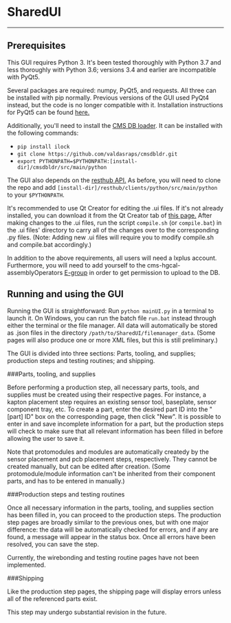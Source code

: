 # SharedUI

------

## Prerequisites

This GUI requires Python 3.  It's been tested thoroughly with Python 3.7 and less thoroughly with Python 3.6; versions 3.4 and earlier are incompatible with PyQt5.

Several packages are required:  numpy, PyQt5, and requests.  All three can be installed with pip normally.  Previous versions of the GUI used PyQt4 instead, but the code is no longer compatible with it.  Installation instructions for PyQt5 can be found [here.](https://doc.bccnsoft.com/docs/PyQt5/installation.html)

Additionally, you'll need to install the [CMS DB loader](https://github.com/valdasraps/cmsdbldr).  It can be installed with the following commands:

- `pip install ilock`
- `git clone https://github.com/valdasraps/cmsdbldr.git`
- `export PYTHONPATH=$PYTHONPATH:[install-dir]/cmsdbldr/src/main/python`

The GUI also depends on the [resthub API.](https://github.com/valdasraps/resthub)  As before, you will need to clone the repo and add `[install-dir]/resthub/clients/python/src/main/python` to your `$PYTHONPATH`.

It's recommended to use Qt Creator for editing the .ui files.  If it's not already installed, you can download it from the Qt Creator tab of [this page.](https://www.qt.io/offline-installers)  After making changes to the .ui files, run the script `compile.sh` (or `compile.bat`) in the .ui files' directory to carry all of the changes over to the corresponding .py files.  (Note:  Adding new .ui files will require you to modify compile.sh and compile.bat accordingly.)

In addition to the above requirements, all users will need a lxplus account.  Furthermore, you will need to add yourself to the cms-hgcal-assemblyOperators [E-group](https://e-groups.cern.ch/e-groups/EgroupsSearchForm.do) in order to get permission to upload to the DB.

## Running and using the GUI

Running the GUI is straightforward:  Run `python mainUI.py` in a terminal to launch it.  On Windows, you can run the batch file `run.bat` instead through either the terminal or the file manager.  All data will automatically be stored as .json files in the directory `/path/to/SharedUI/filemanager_data`.  (Some pages will also produce one or more XML files, but this is still preliminary.)

The GUI is divided into three sections:  Parts, tooling, and supplies; production steps and testing routines; and shipping.

###Parts, tooling, and supplies

Before performing a production step, all necessary parts, tools, and supplies must be created using their respective pages.  For instance, a kapton placement step requires an existing sensor tool, baseplate, sensor component tray, etc.  To create a part, enter the desired part ID into the "[part] ID" box on the corresponding page, then click "New".  It is possible to enter in and save incomplete information for a part, but the production steps will check to make sure that all relevant information has been filled in before allowing the user to save it.

Note that protomodules and modules are automatically createdy by the sensor placement and pcb placement steps, respectively.  They cannot be created manually, but can be edited after creation.  (Some protomodule/module information can't be inherited from their component parts, and has to be entered in manually.)

###Production steps and testing routines

Once all necessary information in the parts, tooling, and supplies section has been filled in, you can proceed to the production steps.  The production step pages are broadly similar to the previous ones, but with one major difference:  the data will be automatically checked for errors, and if any are found, a message will appear in the status box.  Once all errors have been resolved, you can save the step.

Currently, the wirebonding and testing routine pages have not been implemented.

###Shipping

Like the production step pages, the shipping page will display errors unless all of the referenced parts exist.

This step may undergo substantial revision in the future.

